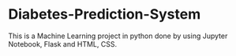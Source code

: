 # Diabetes-Prediction-System
This is a Machine Learning project in python done by using Jupyter Notebook, Flask and HTML, CSS. 
